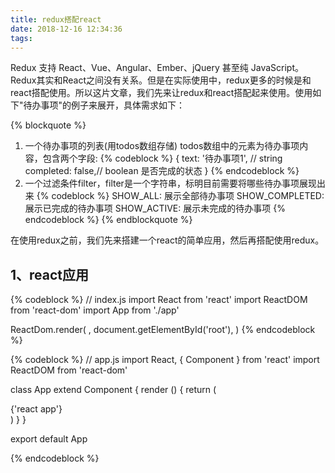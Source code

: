 ```yaml
---
title: redux搭配react
date: 2018-12-16 12:34:36
tags:
---
```


Redux 支持 React、Vue、Angular、Ember、jQuery 甚至纯 JavaScript。Redux其实和React之间没有关系。但是在实际使用中，redux更多的时候是和react搭配使用。所以这片文章，我们先来让redux和react搭配起来使用。使用如下"待办事项"的例子来展开，具体需求如下：

{% blockquote %}
1. 一个待办事项的列表(用todos数组存储)
   todos数组中的元素为待办事项内容，包含两个字段:
   {% codeblock %}
   {
       text: '待办事项1', // string
       completed: false,// boolean 是否完成的状态
   }
   {% endcodeblock %}
2. 一个过滤条件filter，filter是一个字符串，标明目前需要将哪些待办事项展现出来
   {% codeblock %}
    SHOW_ALL: 展示全部待办事项
    SHOW_COMPLETED: 展示已完成的待办事项
    SHOW_ACTIVE: 展示未完成的待办事项
   {% endcodeblock %}
{% endblockquote %}

在使用redux之前，我们先来搭建一个react的简单应用，然后再搭配使用redux。

## 1、react应用

{% codeblock %}
// index.js
import React from 'react'
import ReactDOM from 'react-dom'
import App from './app'

ReactDom.render(
    <App />,
    document.getElementById('root'),
)
{% endcodeblock %}

{% codeblock %}
// app.js
import React, { Component } from 'react'
import ReactDOM from 'react-dom'

class App extend Component {
    render () {
        return (
            <div>
                {'react app'}
            </div>
        )
    }
}

export default App

{% endcodeblock %}

